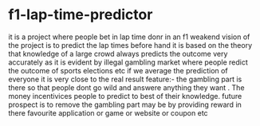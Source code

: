# f1-lap-time-predictor
it is a project where people  bet in lap time donr in an f1 weakend 
vision of the project is to predict the lap times before hand it is based on the theory that knowledge of a large crowd always predicts the outcome very accurately as it is evident by illegal gambling market where people redict the outcome of sports elections etc if we average the prediction of everyone  it is very close to the real result
feature:- the gambling part is there so that people dont go wild and answere anything they want . The money incentivices people to predict to best of their knowledge.
future prospect is to remove the gambling part may be by providing reward in there favourite application or game or website or coupon etc
